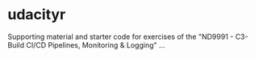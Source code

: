 # udacityr
Supporting material and starter code for exercises of the "ND9991 - C3- Build CI/CD Pipelines, Monitoring &amp; Logging" …

